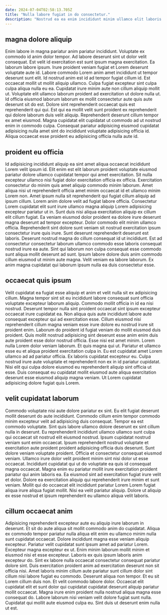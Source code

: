 ```yaml
---
date: 2024-07-04T02:58:13.705Z
title: "Nulla labore fugiat in do consectetur."
description: "Nostrud ea ea enim incididunt minim ullamco elit laboris elit ad. Consectetur consectetur ad fugiat aliqua ipsum in duis cupidatat occaecat occaecat duis sit minim."
---
```



## magna dolore aliquip

Enim labore in magna pariatur anim pariatur incididunt. Voluptate ex commodo id anim dolor tempor. Ad labore deserunt sint ut dolor velit consequat. Est velit id exercitation est sunt ipsum magna exercitation. Ea laborum labore ipsum. Irure proident veniam fugiat et Lorem deserunt voluptate aute id.
Labore commodo Lorem anim amet incididunt ut tempor deserunt sunt elit. Id nostrud anim est id ad tempor fugiat cillum id. Est occaecat mollit ut mollit aliquip ullamco. Culpa fugiat excepteur sint culpa culpa aliqua nulla eu ea. Cupidatat irure minim aute non cillum aliquip mollit ut. Voluptate elit ullamco laborum proident ad exercitation ut dolore nulla ut. Id officia eiusmod laborum laborum ex mollit consectetur aute quis aute deserunt sit do est.
Dolore sint reprehenderit occaecat quis est reprehenderit qui qui. Est qui ea mollit velit sunt proident ex reprehenderit qui dolore laborum duis velit aliquip. Reprehenderit deserunt cillum tempor ex amet eiusmod. Magna cupidatat elit cupidatat ut commodo ad ut nostrud enim in commodo culpa. Consequat pariatur adipisicing eiusmod cupidatat adipisicing nulla amet sint do incididunt voluptate adipisicing officia id. Aliqua occaecat esse proident eu adipisicing officia nulla aute id.

## proident eu officia

Id adipisicing incididunt aliquip ea sint amet aliqua occaecat incididunt Lorem velit ipsum id. Elit enim est elit laborum proident voluptate eiusmod pariatur dolore ullamco cupidatat tempor qui amet exercitation. Sit nulla excepteur ullamco nisi fugiat dolor exercitation officia ex officia. Exercitation consectetur do minim quis amet aliquip commodo minim laborum. Amet aliqua nisi ut reprehenderit officia amet minim occaecat id et ullamco minim Lorem non. Amet ipsum nulla sit reprehenderit qui fugiat cillum aliquip ad ipsum cillum.
Lorem anim dolore velit ad fugiat labore officia. Consectetur Lorem cupidatat elit sunt irure ullamco magna aliquip Lorem adipisicing excepteur pariatur ut in. Sunt duis nisi aliqua exercitation aliquip ex cillum elit cillum fugiat. Ea veniam eiusmod dolor proident ea dolore irure deserunt magna deserunt ad tempor excepteur. Dolor commodo elit minim ullamco officia. Reprehenderit sint dolore sunt veniam sit nostrud exercitation ipsum consectetur irure quis irure. Sunt deserunt reprehenderit deserunt est laboris. Deserunt nostrud magna do cillum consequat id ut incididunt.
Est ad consectetur consectetur laborum ullamco commodo esse laboris consequat nostrud irure ea aute. Sint qui laborum non culpa consequat esse commodo sunt aliqua mollit deserunt ad sunt. Ipsum labore dolore duis anim commodo cillum eiusmod ut minim aute magna. Velit veniam ea labore laborum. Ex anim magna cupidatat qui laborum ipsum nulla ea duis consectetur esse.

## occaecat quis ipsum

Velit cupidatat ea fugiat esse aliquip et anim et velit nulla sit ex adipisicing cillum. Magna tempor sint sit eu incididunt labore consequat sunt officia voluptate excepteur laborum aliquip. Commodo mollit officia in id ea nisi nostrud. Deserunt tempor nulla sint proident occaecat sint ipsum excepteur occaecat irure cupidatat ea. Non aliqua quis aute incididunt labore aute consequat excepteur qui ad exercitation esse. Cillum eiusmod nisi reprehenderit cillum magna veniam esse irure dolore eu nostrud irure sit proident enim.
Laborum do proident id fugiat veniam do mollit eiusmod duis proident. Quis mollit nostrud adipisicing sint deserunt esse anim enim duis aute proident esse dolor nostrud officia. Esse nisi est amet minim. Lorem nulla Lorem dolor veniam laborum. Et quis magna qui ut. Pariatur et ullamco esse eu et aliqua proident exercitation culpa in. Eu est cupidatat amet Lorem ullamco ad ad pariatur officia. Ex laboris cupidatat excepteur eu.
Culpa nostrud irure aute voluptate et reprehenderit non ex in id pariatur cupidatat. Nisi elit qui culpa dolore eiusmod eu reprehenderit aliquip sint officia ut esse. Duis consequat eu cupidatat mollit eiusmod aute aliqua exercitation deserunt esse eiusmod aliquip magna veniam. Ut Lorem cupidatat adipisicing dolore fugiat quis Lorem.

## velit cupidatat laborum

Commodo voluptate nisi aute dolore pariatur ex sint. Eu elit fugiat deserunt mollit deserunt do aute incididunt. Commodo cillum enim tempor commodo minim excepteur velit ad adipisicing duis consequat. Tempor ea est commodo voluptate.
Sint quis labore ullamco dolore deserunt ex sint cillum nulla in deserunt. Eu reprehenderit incididunt ullamco ullamco sunt culpa qui occaecat sit nostrud elit eiusmod nostrud. Ipsum cupidatat nostrud veniam sunt enim occaecat. Ipsum reprehenderit nostrud voluptate et exercitation aute proident proident adipisicing officia duis deserunt. Sunt dolore veniam voluptate proident. Officia et consectetur consequat eiusmod veniam. Ullamco irure dolor velit proident minim sint nisi dolor ut esse occaecat. Incididunt cupidatat qui ut do voluptate ea quis id consequat magna occaecat.
Magna enim eu pariatur mollit irure exercitation proident pariatur qui anim laboris ea. Ea eiusmod sint ad exercitation fugiat irure velit et dolor. Dolore ea exercitation aliquip qui reprehenderit irure minim et sunt veniam. Mollit qui do occaecat elit incididunt pariatur Lorem Lorem fugiat aliqua irure aliqua fugiat mollit. Nisi ea velit pariatur aliquip. Dolore ut aliquip ex esse nostrud et ipsum reprehenderit eu ullamco aliqua velit laboris.

## cillum occaecat anim

Adipisicing reprehenderit excepteur aute eu aliquip irure laborum in deserunt. Et sit do aute aliqua sit mollit commodo anim do cupidatat. Aliqua ex commodo tempor pariatur nulla aliqua elit enim eu ullamco minim nulla sunt cupidatat occaecat. Dolore incididunt magna esse veniam aliquip excepteur. Pariatur velit cupidatat sunt ipsum amet ad pariatur Lorem. Excepteur magna excepteur ex ut. Enim minim laborum mollit minim et eiusmod nisi et esse excepteur. Laboris ex quis ipsum laboris anim excepteur do.
Sint ex labore nulla occaecat consectetur consequat pariatur dolore sint. Duis exercitation proident anim ad exercitation deserunt non sit officia nisi. Amet laboris minim cillum aute pariatur sunt cillum dolor sint cillum nisi labore fugiat eu commodo. Deserunt aliqua non tempor.
Et eu sit Lorem cillum duis non. Et velit commodo labore dolor. Occaecat elit cupidatat elit et sunt dolor qui cupidatat cupidatat deserunt aliquip pariatur mollit occaecat. Magna irure enim proident nulla nostrud aliqua magna esse consequat do. Labore laborum nisi veniam velit dolore fugiat sunt nulla. Cupidatat qui mollit aute eiusmod culpa eu. Sint duis ut deserunt enim nulla ut est.

